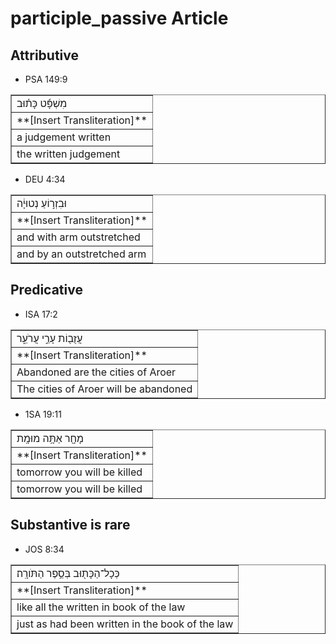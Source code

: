 # participle_passive Article
## Attributive

* PSA 149:9 
<table border="1" class="docutils">
<colgroup>
<col width="100%" />
</colgroup>
<tbody valign="top">
<tr class="row-odd"><td>מִשְׁפָּ֬ט כָּת֗וּב</td>
</tr>
<tr class="row-even"><td>**[Insert Transliteration]**</td>
</tr>
<tr class="row-odd"><td>a judgement written</td>
</tr>
<tr class="row-even"><td>the written judgement</td>
</tr>
</tbody>
</table>

* DEU 4:34
<table border="1" class="docutils">
<colgroup>
<col width="100%" />
</colgroup>
<tbody valign="top">
<tr class="row-odd"><td>וּבִזְר֣וֹעַ נְטוּיָ֔ה</td>
</tr>
<tr class="row-even"><td>**[Insert Transliteration]**</td>
</tr>
<tr class="row-odd"><td>and with arm outstretched</td>
</tr>
<tr class="row-even"><td>and by an outstretched arm</td>
</tr>
</tbody>
</table>

## Predicative 
* ISA 17:2
<table border="1" class="docutils">
<colgroup>
<col width="100%" />
</colgroup>
<tbody valign="top">
<tr class="row-odd"><td>עֲזֻב֖וֹת עָרֵ֣י עֲרֹעֵ֑ר</td>
</tr>
<tr class="row-even"><td>**[Insert Transliteration]**</td>
</tr>
<tr class="row-odd"><td>Abandoned are the cities of Aroer</td>
</tr>
<tr class="row-even"><td>The cities of Aroer will be abandoned</td>
</tr>
</tbody>
</table>


* 1SA 19:11
<table border="1" class="docutils">
<colgroup>
<col width="100%" />
</colgroup>
<tbody valign="top">
<tr class="row-odd"><td>מָחָ֖ר אַתָּ֥ה מוּמָֽת</td>
</tr>
<tr class="row-even"><td>**[Insert Transliteration]**</td>
</tr>
<tr class="row-odd"><td>tomorrow you will be killed</td>
</tr>
<tr class="row-even"><td>tomorrow you will be killed</td>
</tr>
</tbody>
</table>

## Substantive is rare

* JOS 8:34
<table border="1" class="docutils">
<colgroup>
<col width="100%" />
</colgroup>
<tbody valign="top">
<tr class="row-odd"><td>כְּכָל־הַכָּת֖וּב ‮‬בְּסֵ֥פֶר הַתֹּורָֽה‮‬׃</td>
</tr>
<tr class="row-even"><td>**[Insert Transliteration]**</td>
</tr>
<tr class="row-odd"><td>like all the written in book of the law</td>
</tr>
<tr class="row-even"><td>just as had been written in the book of the law</td>
</tr>
</tbody>
</table>